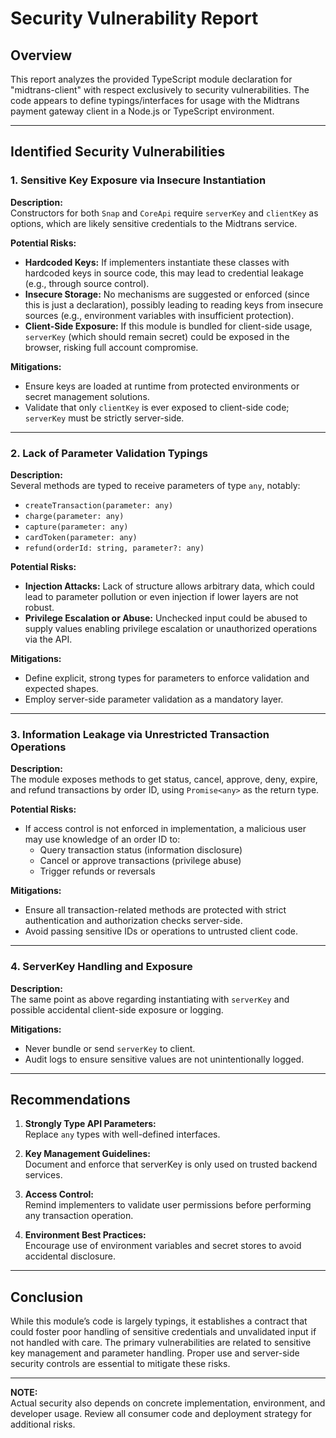 # Security Vulnerability Report

## Overview

This report analyzes the provided TypeScript module declaration for "midtrans-client" with respect exclusively to security vulnerabilities. The code appears to define typings/interfaces for usage with the Midtrans payment gateway client in a Node.js or TypeScript environment.

---

## Identified Security Vulnerabilities

### 1. **Sensitive Key Exposure via Insecure Instantiation**

**Description:**  
Constructors for both `Snap` and `CoreApi` require `serverKey` and `clientKey` as options, which are likely sensitive credentials to the Midtrans service.

**Potential Risks:**

- **Hardcoded Keys:** If implementers instantiate these classes with hardcoded keys in source code, this may lead to credential leakage (e.g., through source control).
- **Insecure Storage:** No mechanisms are suggested or enforced (since this is just a declaration), possibly leading to reading keys from insecure sources (e.g., environment variables with insufficient protection).
- **Client-Side Exposure:** If this module is bundled for client-side usage, `serverKey` (which should remain secret) could be exposed in the browser, risking full account compromise.

**Mitigations:**

- Ensure keys are loaded at runtime from protected environments or secret management solutions.
- Validate that only `clientKey` is ever exposed to client-side code; `serverKey` must be strictly server-side.

---

### 2. **Lack of Parameter Validation Typings**

**Description:**  
Several methods are typed to receive parameters of type `any`, notably:

- `createTransaction(parameter: any)`
- `charge(parameter: any)`
- `capture(parameter: any)`
- `cardToken(parameter: any)`
- `refund(orderId: string, parameter?: any)`

**Potential Risks:**

- **Injection Attacks:** Lack of structure allows arbitrary data, which could lead to parameter pollution or even injection if lower layers are not robust.
- **Privilege Escalation or Abuse:** Unchecked input could be abused to supply values enabling privilege escalation or unauthorized operations via the API.

**Mitigations:**

- Define explicit, strong types for parameters to enforce validation and expected shapes.
- Employ server-side parameter validation as a mandatory layer.

---

### 3. **Information Leakage via Unrestricted Transaction Operations**

**Description:**  
The module exposes methods to get status, cancel, approve, deny, expire, and refund transactions by order ID, using `Promise<any>` as the return type.

**Potential Risks:**

- If access control is not enforced in implementation, a malicious user may use knowledge of an order ID to:
  - Query transaction status (information disclosure)
  - Cancel or approve transactions (privilege abuse)
  - Trigger refunds or reversals

**Mitigations:**

- Ensure all transaction-related methods are protected with strict authentication and authorization checks server-side.
- Avoid passing sensitive IDs or operations to untrusted client code.

---

### 4. **ServerKey Handling and Exposure**

**Description:**  
The same point as above regarding instantiating with `serverKey` and possible accidental client-side exposure or logging.

**Mitigations:**

- Never bundle or send `serverKey` to client.
- Audit logs to ensure sensitive values are not unintentionally logged.

---

## Recommendations

1. **Strongly Type API Parameters:**  
   Replace `any` types with well-defined interfaces.

2. **Key Management Guidelines:**  
   Document and enforce that serverKey is only used on trusted backend services.

3. **Access Control:**  
   Remind implementers to validate user permissions before performing any transaction operation.

4. **Environment Best Practices:**  
   Encourage use of environment variables and secret stores to avoid accidental disclosure.

---

## Conclusion

While this module’s code is largely typings, it establishes a contract that could foster poor handling of sensitive credentials and unvalidated input if not handled with care. The primary vulnerabilities are related to sensitive key management and parameter handling. Proper use and server-side security controls are essential to mitigate these risks.

---

**NOTE:**  
Actual security also depends on concrete implementation, environment, and developer usage. Review all consumer code and deployment strategy for additional risks.
